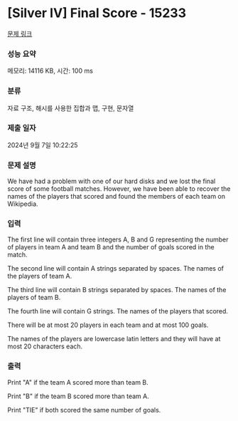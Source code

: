 # [Silver IV] Final Score - 15233 

[문제 링크](https://www.acmicpc.net/problem/15233) 

### 성능 요약

메모리: 14116 KB, 시간: 100 ms

### 분류

자료 구조, 해시를 사용한 집합과 맵, 구현, 문자열

### 제출 일자

2024년 9월 7일 10:22:25

### 문제 설명

<p>We have had a problem with one of our hard disks and we lost the final score of some football matches. However, we have been able to recover the names of the players that scored and found the members of each team on Wikipedia.</p>

### 입력 

 <p>The first line will contain three integers A, B and G representing the number of players in team A and team B and the number of goals scored in the match.</p>

<p>The second line will contain A strings separated by spaces. The names of the players of team A.</p>

<p>The third line will contain B strings separated by spaces. The names of the players of team B.</p>

<p>The fourth line will contain G strings. The names of the players that scored.</p>

<p>There will be at most 20 players in each team and at most 100 goals.</p>

<p>The names of the players are lowercase latin letters and they will have at most 20 characters each.</p>

### 출력 

 <p>Print "A" if the team A scored more than team B.</p>

<p>Print "B" if the team B scored more than team A.</p>

<p>Print "TIE" if both scored the same number of goals.</p>

